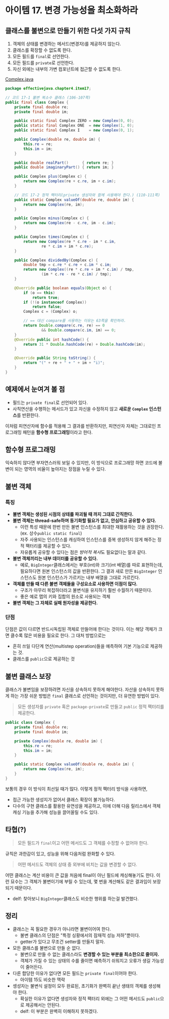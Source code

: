 # 아이템 17. 변경 가능성을 최소화하라 
 
 ## 클래스를 불변으로 만들기 위한 다섯 가지 규칙
 1. 객체의 상태를 변경하는 메서드(변경자)를 제공하지 않는다.
 2. 클래스를 확장할 수 없도록 한다.
 3. 모든 필드를 `final`로 선언한다.
 4. 모든 필드를 `private`로 선언한다.
 5. 자신 외에는 내부의 가변 컴포넌트에 접근할 수 없도록 한다.


[Complex.java](/src/effectivejava/chapter4/item17/Complex.java)
``` java
package effectivejava.chapter4.item17;

// 코드 17-1 불변 복소수 클래스 (106-107쪽)
public final class Complex {
    private final double re;
    private final double im;

    public static final Complex ZERO = new Complex(0, 0);
    public static final Complex ONE  = new Complex(1, 0);
    public static final Complex I    = new Complex(0, 1);

    public Complex(double re, double im) {
        this.re = re;
        this.im = im;
    }

    public double realPart()      { return re; }
    public double imaginaryPart() { return im; }

    public Complex plus(Complex c) {
        return new Complex(re + c.re, im + c.im);
    }

    // 코드 17-2 정적 팩터리(private 생성자와 함께 사용해야 한다.) (110-111쪽)
    public static Complex valueOf(double re, double im) {
        return new Complex(re, im);
    }

    public Complex minus(Complex c) {
        return new Complex(re - c.re, im - c.im);
    }

    public Complex times(Complex c) {
        return new Complex(re * c.re - im * c.im,
                re * c.im + im * c.re);
    }

    public Complex dividedBy(Complex c) {
        double tmp = c.re * c.re + c.im * c.im;
        return new Complex((re * c.re + im * c.im) / tmp,
                (im * c.re - re * c.im) / tmp);
    }

    @Override public boolean equals(Object o) {
        if (o == this)
            return true;
        if (!(o instanceof Complex))
            return false;
        Complex c = (Complex) o;

        // == 대신 compare를 사용하는 이유는 63쪽을 확인하라.
        return Double.compare(c.re, re) == 0
                && Double.compare(c.im, im) == 0;
    }
    @Override public int hashCode() {
        return 31 * Double.hashCode(re) + Double.hashCode(im);
    }

    @Override public String toString() {
        return "(" + re + " + " + im + "i)";
    }
}
```

## 예제에서 눈여겨 볼 점
- 필드는 `private final`로 선언되어 있다.
- 사칙연산을 수행하는 메서드가 있고 자신을 수정하지 않고 **새로운 `Complex` 인스턴스**를 반환한다.


이처럼 피연산자에 함수를 적용해 그 결과를 반환하지만, 피연산자 자체는 그대로인 프로그래밍 패턴을 **함수형 프로그래밍**이라고 한다.

## 함수형 프로그래밍
익숙하지 않다면 부자연스러워 보일 수 있지만, 이 방식으로 프로그래망 하면 코드에 불변이 되는 영역의 비율이 높아지는 장점을 누릴 수 있다.

## 불변 객체
### 특징
- **불변 객체는 생성된 시점의 상테를 파괴될 때 까지 그대로 간직한다.**
- **불변 객체는 thread-safe하며 동기화할 필요가 없고, 안심하고 공유할 수 있다.**
  - 이런 특성 때문에 한번 만든 불변 인스턴스를 최대한 재활용하는 것을 권장한다. (ex. 상수`public static final`)
  - 자주 사용되는 인스턴스를 캐싱하여 인스턴스를 중복 생성하지 않게 해주는 정적 팩터리를 제공할 수 있다.
  - 자유롭게 공유할 수 있다는 점은 *방어적 복사*도 필요없다는 말과 같다.
- **불변 객체끼리는 내부 데이터를 공유할 수 있다.**
  - 예로, `BigInteger`클래스에서는 부호(int)와 크기(int 배열)를 따로 표현하는데, 필요하다면 원본 인스턴스의 값을 반환한다. 그 결과 새로 만든 `BigInteger` 인스턴스도 원본 인스턴스가 가르키는 내부 배열을 그대로 가르킨다.
- **객체를 만들 때 다른 불변 객체들을 구성요소로 사용하면 이점이 많다.**
  - 구조가 아무리 복잡하더라고 불변식을 유지하기 훨씬 수월하기 때문이다.
  - 좋은 예로 맵의 키와 집합의 원소로 사용되는 객체
- **불변 객체는 그 자체로 실패 원자성을 제공한다.**
### 단점
단점은 값이 다르면 반드시독립된 객체로 만들어애 한다는 것이다. 이는 해당 객체가 크면 클수록 많은 비용을 필요로 한다. 그 대처 방법으로는
- 흔히 쓰일 다단계 연산(multistep operation)들을 예측하여 기본 기능으로 제공하는 것.
- 클래스를 `public`으로 제공하는 것

## 불변 클래스 보장
클래스가 불변임을 보장하려면 자신을 상속하지 못하게 해야한다. 자산을 상속하지 못하게 하는 가장 쉬운 방법은 `final` 클래스로 선언하는 것이지만, 더 유연한 방법이 있다. 
> 모든 생성자를 `private` 혹은 `package-private`로 만들고 `public` 정적 팩터리를 제공한다.
``` java
public class Complex {
    private final double re;
    private final double im;

    private Complex(double re, double im) {
        this.re = re;
        this.im = im;
    }

    public static Complex valueOf(double re, double im) {
        return new Complex(re, im);
    }
}
```
보통의 경우 이 방식이 최선일 때가 많다. 이렇게 정적 팩터리 방식을 사용하면,
- 접근 가능한 생성지가 없어서 클래스 확장이 불가능하다.
- 다수의 구현 클래스를 활용한 유연성을 제공하고, 이에 더해 다음 릴리스에서 객체 캐싱 기능을 추가해 성능을 끌어올릴 수도 있다.

## 타협(?)
> 모든 필드가 `final`이고 어떤 메서드도 그 객체를 수정할 수 없어야 한다.

규칙은 과한감이 있고, 성능을 위해 다음처럼 완화할 수 있다.
> 어떤 메서드도 객체의 상태 중 외부에 비치는 값을 변경할 수 없다.

어떤 클래스는 계산 비용이 큰 값을 처음에 final이 아닌 필드에 캐싱해놓기도 한다. 이런 묘수는 그 객체가 불변이기에 부릴 수 있는데, 몇 번을 계산해도 같은 결과임이 보장되기 때문이다.

- delf: 찾아보니 `BigInteger`클래스도 비슷한 행위를 하는걸 발견했다.

## 정리
- 클래스는 꼭 필요한 경우가 아니라면 불변이어여 한다.
  - 불변 클래스의 단점은 "특정 싱황에서의 잠재적 성능 저하"뿐이다.
  - getter가 있다고 무조건 setter를 만들지 말자.
- 모든 클래스를 불변으로 만들 순 없다.
  - 불변으로 만들 수 없는 클레스라도 **변경할 수 있는 부분을 최소한으로 줄이자.**
  - 객체가 가질 수 있는 상태의 수를 줄이면 예측하기 쉬워지고 오류가 생길 가능성이 줄어든다.
- 다른 합당한 이유가 없다면 모든 필드는 `private final`이어야 한다.
  - 아이템 15도 비슷한 맥락
- 셍성자는 불변식 설정이 모두 완료된, 초기화가 완벽히 끝난 생태의 객체를 생성해야 한다.
  - 확실한 이유가 없다면 생성자와 정적 팩터리 외에는 그 어떤 메서드도 `public`으로 제공해서는 안된다.
  - delf: 이 부분은 완벽히 이해하지 못하겠다.